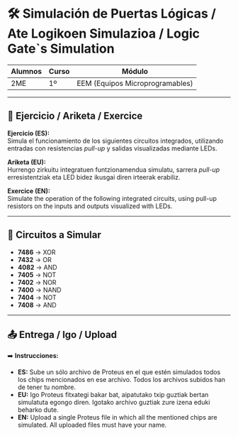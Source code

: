 # 🛠️ Simulación de Puertas Lógicas / Ate Logikoen Simulazioa / Logic Gate`s Simulation 

| **Alumnos** | **Curso** | **Módulo** |
|-------------|-----------|------------|
| 2ME         | 1º        | EEM (Equipos Microprogramables) |

---

## 📌 Ejercicio / Ariketa / Exercice

**Ejercicio (ES):**  
Simula el funcionamiento de los siguientes circuitos integrados, utilizando entradas con resistencias *pull-up* y salidas visualizadas mediante LEDs.  

**Ariketa (EU):**  
Hurrengo zirkuitu integratuen funtzionamendua simulatu, sarrera *pull-up* erresistentziak eta LED bidez ikusgai diren irteerak erabiliz.  

**Exercice (EN):**  
Simulate the operation of the following integrated circuits, using pull-up resistors on the inputs and outputs visualized with LEDs.  

---

## 🔲 Circuitos a Simular

- **7486** → XOR  
- **7432** → OR  
- **4082** → AND
- **7405** → NOT
- **7402** → NOR  
- **7400** → NAND  
- **7404** → NOT  
- **7408** → AND  

---

## 📤 Entrega / Igo / Upload  

➡️ **Instrucciones:**  

- **ES:** Sube un sólo archivo de Proteus en el que estén simulados todos los chips mencionados en ese archivo. Todos los archivos subidos han de tener tu nombre. 
- **EU:** Igo Proteus fitxategi bakar bat, aipatutako txip guztiak bertan simulatuta egongo diren. Igotako archivo guztiak zure izena eduki beharko dute.
- **EN:** Upload a single Proteus file in which all the mentioned chips are simulated. All uploaded files must have your name.


